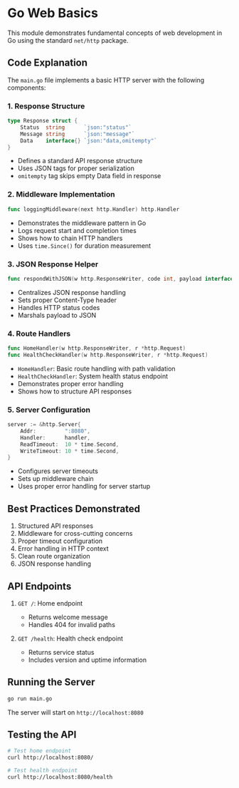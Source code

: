 # Go Web Basics

This module demonstrates fundamental concepts of web development in Go using the standard `net/http` package.

## Code Explanation

The `main.go` file implements a basic HTTP server with the following components:

### 1. Response Structure
```go
type Response struct {
    Status  string      `json:"status"`
    Message string      `json:"message"`
    Data    interface{} `json:"data,omitempty"`
}
```
- Defines a standard API response structure
- Uses JSON tags for proper serialization
- `omitempty` tag skips empty Data field in response

### 2. Middleware Implementation
```go
func loggingMiddleware(next http.Handler) http.Handler
```
- Demonstrates the middleware pattern in Go
- Logs request start and completion times
- Shows how to chain HTTP handlers
- Uses `time.Since()` for duration measurement

### 3. JSON Response Helper
```go
func respondWithJSON(w http.ResponseWriter, code int, payload interface{})
```
- Centralizes JSON response handling
- Sets proper Content-Type header
- Handles HTTP status codes
- Marshals payload to JSON

### 4. Route Handlers
```go
func HomeHandler(w http.ResponseWriter, r *http.Request)
func HealthCheckHandler(w http.ResponseWriter, r *http.Request)
```
- `HomeHandler`: Basic route handling with path validation
- `HealthCheckHandler`: System health status endpoint
- Demonstrates proper error handling
- Shows how to structure API responses

### 5. Server Configuration
```go
server := &http.Server{
    Addr:         ":8080",
    Handler:      handler,
    ReadTimeout:  10 * time.Second,
    WriteTimeout: 10 * time.Second,
}
```
- Configures server timeouts
- Sets up middleware chain
- Uses proper error handling for server startup

## Best Practices Demonstrated
1. Structured API responses
2. Middleware for cross-cutting concerns
3. Proper timeout configuration
4. Error handling in HTTP context
5. Clean route organization
6. JSON response handling

## API Endpoints
1. `GET /`: Home endpoint
   - Returns welcome message
   - Handles 404 for invalid paths
   
2. `GET /health`: Health check endpoint
   - Returns service status
   - Includes version and uptime information

## Running the Server
```bash
go run main.go
```
The server will start on `http://localhost:8080`

## Testing the API
```bash
# Test home endpoint
curl http://localhost:8080/

# Test health endpoint
curl http://localhost:8080/health
```
